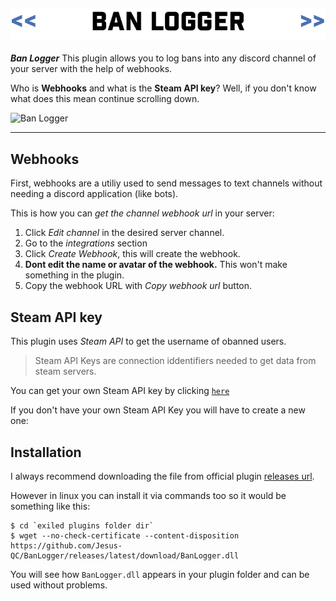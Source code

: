 <h4 align="center">
  <img alt="Ban Logger" src="https://github.com/Jesus-QC/things/blob/main/banlogger.png?raw=true">
</h4>

***Ban Logger*** This plugin allows you to log bans into any discord channel of your server with the help of webhooks.

Who is **Webhooks** and what is the **Steam API key**? Well, if you don't know what does this mean continue scrolling down.

<img alt="Ban Logger" src="https://cdn.discordapp.com/attachments/812402319467610192/812403037486186506/unknown.png">

---

## Webhooks

First, webhooks are a utiliy used to send messages to text channels without needing a discord application (like bots).

This is how you can *get the channel webhook url* in your server:

1. Click *Edit channel* in the desired server channel.
2. Go to the *integrations* section
3. Click *Create Webhook*, this will create the webhook.
4. **Dont edit the name or avatar of the webhook.** This won't make something in the plugin.
5. Copy the webhook URL with *Copy webhook url* button.

## Steam API key

This plugin uses *Steam API* to get the username of obanned users.

> Steam API Keys are connection iddentifiers needed to get data from steam servers.

You can get your own Steam API key by clicking [`here`](https://steamcommunity.com/dev/apikey)

If you don't have your own Steam API Key you will have to create a new one:


## Installation

I always recommend downloading the file from official plugin [releases url](https://github.com/Jesus-QC/BanLogger/releases/latest/).

However in linux you can install it via commands too so it would be something like this:

    $ cd `exiled plugins folder dir`
    $ wget --no-check-certificate --content-disposition https://github.com/Jesus-QC/BanLogger/releases/latest/download/BanLogger.dll

You will see how `BanLogger.dll` appears in your plugin folder and can be used without problems.
